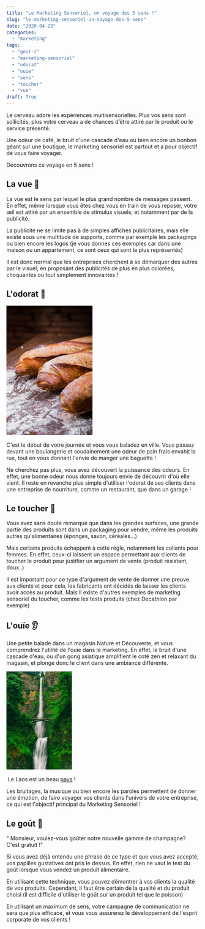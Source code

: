 ```yaml
---
title: "Le Marketing Sensoriel, un voyage des 5 sens !"
slug: "le-marketing-sensoriel-un-voyage-des-5-sens"
date: "2020-04-23"
categories: 
  - "marketing"
tags: 
  - "gout-2"
  - "marketing-sensoriel"
  - "odorat"
  - "ouie"
  - "sens"
  - "toucher"
  - "vue"
draft: True
---
```


Le cerveau adore les expériences multisensorielles. Plus vos sens sont sollicités, plus votre cerveau a de chances d’être attiré par le produit ou le service présenté.

Une odeur de café, le bruit d'une cascade d'eau ou bien encore un bonbon géant sur une boutique, le marketing sensoriel est partout et a pour objectif de vous faire voyager.

Découvrons ce voyage en 5 sens !

## La vue 👀

La vue est le sens par lequel le plus grand nombre de messages passent. En effet, même lorsque vous êtes chez vous en train de vous reposer, votre œil est attiré par un ensemble de stimulus visuels, et notamment par de la publicité.

La publicité ne se limite pas à de simples affiches publicitaires, mais elle existe sous une multitude de supports, comme par exemple les packagings ou bien encore les logos (je vous donnes ces exemples car dans une maison ou un appartement, ce sont ceux qui sont le plus représentés)

Il est donc normal que les entreprises cherchent à se démarquer des autres par le visuel, en proposant des publicités de plus en plus colorées, choquantes ou tout simplement innovantes !

## L'odorat 👃

<img src="W-2179074.jpg" alt="W" style="zoom:33%;" />

C'est le début de votre journée et vous vous baladez en ville. Vous passez devant une boulangerie et soudainement une odeur de pain frais envahit la rue, tout en vous donnant l'envie de manger une baguette !

Ne cherchez pas plus, vous avez découvert la puissance des odeurs. En effet, une bonne odeur nous donne toujours envie de découvrir d'où elle vient. Il reste en revanche plus simple d'utiliser l'odorat de ses clients dans une entreprise de nourriture, comme un restaurant, que dans un garage !

## Le toucher 🙌

Vous avez sans doute remarqué que dans les grandes surfaces, une grande partie des produits sont dans un packaging pour vendre, même les produits autres qu'alimentaires (éponges, savon, céréales...)

Mais certains produits échappent à cette règle, notamment les collants pour femmes. En effet, ceux-ci laissent un espace permettant aux clients de toucher le produit pour justifier un argument de vente (produit résistant, doux..)

Il est important pour ce type d'argument de vente de donner une preuve aux clients et pour cela, les fabricants ont décidés de laisser les clients avoir accès au produit. Mais il existe d'autres exemples de marketing sensoriel du toucher, comme les tests produits (chez Decathlon par exemple)

## L'ouïe 👂

Une petite balade dans un magasin Nature et Découverte, et vous comprendrez l'utilité de l'ouïe dans le marketing. En effet, le bruit d'une cascade d'eau, ou d'un gong asiatique amplifient le coté zen et relaxant du magasin, et plonge donc le client dans une ambiance différente.

<img src="Z.jpg" alt="Z" style="zoom: 25%;" />

​																	Le Laos est un beau [pays](https://www.routard.com/guide/code_dest/laos.htm) !

Les bruitages, la musique ou bien encore les paroles permettent de donner une émotion, de faire voyager vos clients dans l'univers de votre entreprise, ce qui est l'objectif principal du Marketing Sensoriel !

## Le goût 👄

" Monsieur, voulez-vous goûter notre nouvelle gamme de champagne? C'est gratuit !"

Si vous avez déjà entendu une phrase de ce type et que vous avez accepté, vos papilles gustatives ont pris le dessus. En effet, rien ne vaut le test du goût lorsque vous vendez un produit alimentaire.

En utilisant cette technique, vous pouvez démontrer à vos clients la qualité de vos produits. Cependant, il faut être certain de la qualité et du produit choisi (il est difficile d'utiliser le goût sur un produit tel que le poisson)

En utilisant un maximum de sens, votre campagne de communication ne sera que plus efficace, et vous vous assurerez le développement de l'esprit corporate de vos clients !
